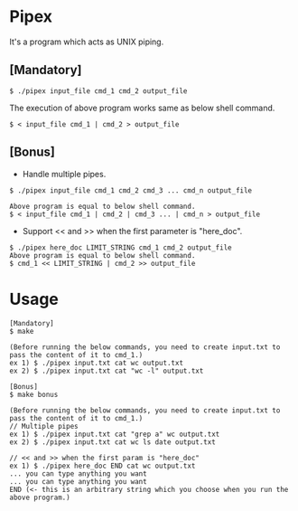 # Pipex

It's a program which acts as UNIX piping.

## [Mandatory]
```
$ ./pipex input_file cmd_1 cmd_2 output_file
```
The execution of above program works same as below shell command.
```
$ < input_file cmd_1 | cmd_2 > output_file
```

## [Bonus]
- Handle multiple pipes.
```
$ ./pipex input_file cmd_1 cmd_2 cmd_3 ... cmd_n output_file

Above program is equal to below shell command.
$ < input_file cmd_1 | cmd_2 | cmd_3 ... | cmd_n > output_file
```
- Support << and >> when the first parameter is "here_doc".
```
$ ./pipex here_doc LIMIT_STRING cmd_1 cmd_2 output_file
Above program is equal to below shell command.
$ cmd_1 << LIMIT_STRING | cmd_2 >> output_file
```

# Usage
```
[Mandatory]
$ make

(Before running the below commands, you need to create input.txt to pass the content of it to cmd_1.)
ex 1) $ ./pipex input.txt cat wc output.txt
ex 2) $ ./pipex input.txt cat "wc -l" output.txt

[Bonus]
$ make bonus

(Before running the below commands, you need to create input.txt to pass the content of it to cmd_1.)
// Multiple pipes
ex 1) $ ./pipex input.txt cat "grep a" wc output.txt
ex 2) $ ./pipex input.txt cat wc ls date output.txt

// << and >> when the first param is "here_doc"
ex 1) $ ./pipex here_doc END cat wc output.txt
... you can type anything you want
... you can type anything you want
END (<- this is an arbitrary string which you choose when you run the above program.)
```
